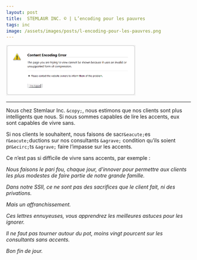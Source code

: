 ```yaml
---
layout: post
title:  STEMLAUR INC. © | L’encoding pour les pauvres
tags: inc
image: /assets/images/posts/l-encoding-pour-les-pauvres.png
---
```


<img src="/assets/images/posts/l-encoding-pour-les-pauvres.png" width="70%" class="center">

---

Nous chez Stemlaur Inc. `&copy;`, nous estimons que nos clients sont plus intelligents que nous. 
Si nous sommes capables de lire les accents, eux sont capables de vivre sans.

<!--more-->

Si nos clients le souhaitent, nous faisons de sacr`&eacute;`es r`&eacute;`ductions sur nos consultants `&agrave;` 
condition qu’ils soient pr`&ecirc;`ts `&agrave;` faire l’impasse sur les accents.

Ce n’est pas si difficile de vivre sans accents, par exemple :

_Nous faisons le pari fou, chaque jour, d’innover pour permettre aux clients les plus modestes de faire partie de notre grande famille._

_Dans notre SSII, ce ne sont pas des sacrifices que le client fait, ni des privations._

_Mais un affranchissement._

_Ces lettres ennuyeuses, vous apprendrez les meilleures astuces pour les ignorer._

_Il ne faut pas tourner autour du pot, moins vingt pourcent sur les consultants sans accents._

_Bon fin de jour._


